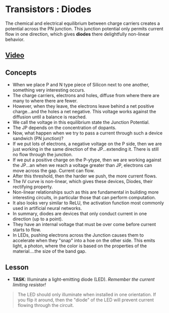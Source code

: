# Transistors : Diodes
The chemical and electrical equilibrium between charge carriers creates a potential across the PN junction. This junction potential only permits current flow in one direction, which gives **diodes** there delightfully non-linear behavior.

## [Video](https://vimeo.com/1032443724)

## Concepts
- When we place P and N type piece of Silicon next to one another, something very interesting occurs.
- The charge carriers, electrons and holes, diffuse from where there are many to where there are fewer.
- However, when they leave, the electrons leave behind a net positive charge...and the holes a net negative. This voltage works against the diffusion until a balance is reached.
- We call the voltage in this equilibrium state the Junction Potential.
- The JP depends on the concentration of dopants.
- Now, what happen when we try to pass a current through such a device sandwich (PN junction)?
- If we put lots of electrons, a negative voltage on the P side, then we are just working in the same direction of the JP...extending it. There is still no flow through the junction.
- If we put a positive charge on the P-ytype, then we are working against the JP...an when we reach a voltage greater than JP, electrons can move across the gap. Current can flow.
- After this threshold, then the harder we push, the more current flows.
- The IV curve is non-linear, which gives these devices, Diodes, their rectifying property.
- Non-linear relationships such as this are fundamental in building more interesting circuits, in particular those that can perform computation. 
- It also looks very similar to ReLU, the activation function most commonly used in artificial neural networks.
- In summary, diodes are devices that only conduct current in one direction (up to a point).
- They have an internal voltage that must be over come before current starts to flow.
- In LEDs, pushing electrons across the Junction causes them to accelerate when they "snap" into a hoe on the other side. This emits light, a photon, where the color is based on the properties of the material....the size of the band gap.

## Lesson

- **TASK**: Illuminate a light-emitting diode (LED). *Remember the current limiting resistor!*
> The LED should only illuminate when installed in one orientation. If you flip it around, then the "diode" of the LED will prevent current flowing through the circuit.
